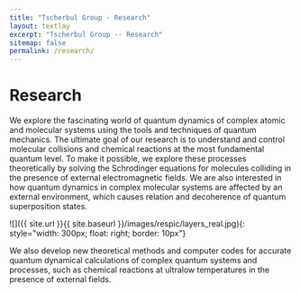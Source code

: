 ```yaml
---
title: "Tscherbul Group - Research"
layout: textlay
excerpt: "Tscherbul Group -- Research"
sitemap: false
permalink: /research/
---
```


# Research

We explore the fascinating world of quantum dynamics of complex atomic and molecular systems using the tools and techniques of quantum mechanics. The ultimate goal of our research is to understand and control molecular collisions and chemical reactions at the most fundamental quantum level. To make it possible, we explore these processes theoretically by solving the Schrodinger equations for molecules colliding in the presence of external electromagnetic fields.  We are also interested in how quantum dynamics in complex molecular systems are affected by an external environment, which causes relation and decoherence of quantum superposition states.

![]({{ site.url }}{{ site.baseurl }}/images/respic/layers_real.jpg){: style="width: 300px; float: right; border: 10px"}

We also develop new theoretical methods and computer codes for accurate quantum dynamical calculations of complex quantum systems and processes, such as chemical reactions at ultralow temperatures in the presence of external fields.
